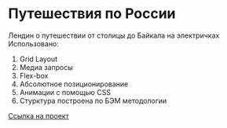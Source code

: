 # Путешествия по России
Лендин о путешествии от столицы до Байкала на электричках  
Использовано:
1. Grid Layout
2. Медиа запросы
3. Flex-box
4. Абсолютное позиционирование
5. Анимации с помощью CSS
6. Стурктура построена по БЭМ методологии

[Ссылка на проект](https://nikita-trofimov.github.io/russian-travel/)
